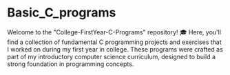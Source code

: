 # Basic_C_programs
 Welcome to the "College-FirstYear-C-Programs" repository! 🎓 Here, you'll find a collection of fundamental C programming projects and exercises that I worked on during my first year in college. These programs were crafted as part of my introductory computer science curriculum, designed to build a strong foundation in programming concepts.
